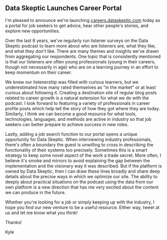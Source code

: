 ## Data Skeptic Launches Career Portal

I'm pleased to announce we're launching [careers.dataskeptic.com](https://careers.dataskeptic.com) today as a portal for job seekers to get advice, hear other people's stories, and explore new opportunities.

Over the last 8 years, we've regularly run listener surveys on the Data Skeptic podcast to learn more about who are listeners are, what they like, and what they don't like.  There are many themes and insights we've drawn from aggregating our respondents.  One topic that is consistently mentioned is that our listeners are often young professionals (young in their careers, though not necessarily in age) who are on a learning journey in an effort to keep momentum on their career.

We knew our listenership was filled with curious learners, but we underestimated how many rated themselves as "in the market" or at least curious about following it.  Creating a destination site of regular blog posts related to career growth is a natural extension for what we do with the podcast.  I look forward to featuring a variety of professionals in career profile posts which help tell the story of how they got where they are today.  Similarly, I think we can become a good resource for what tools, technologies, languages, and methods are active in industry so that job seekers can better prepare to achieve success in new roles.

Lastly, adding a job search function to our portal opens a unique opportunity for Data Skeptic.  When interviewing industry professionals, there's often a boundary the guest is unwilling to cross in describing the functionality of their systems too precisely.  Sometimes this is a smart strategy to keep some novel aspect of the work a trade secret.  More often, I believe it's smoke and mirrors to avoid explaining the gap between the implementation and the visionary way it was described.  But if the platform is owned by Data Skeptic, then I can draw these lines broadly and share deep details about the precise ways in which we optimize our site.  The ability to deeply about practical situations on the podcast using the data from our own platform is a new direction that has me very excited about the content we can produce in the future.

Whether you're looking for a job or simply keeping up with the industry, I hope you find our new venture to be a useful resource.  Either way, tweet at us and let me know what you think!

Thanks!

Kyle
